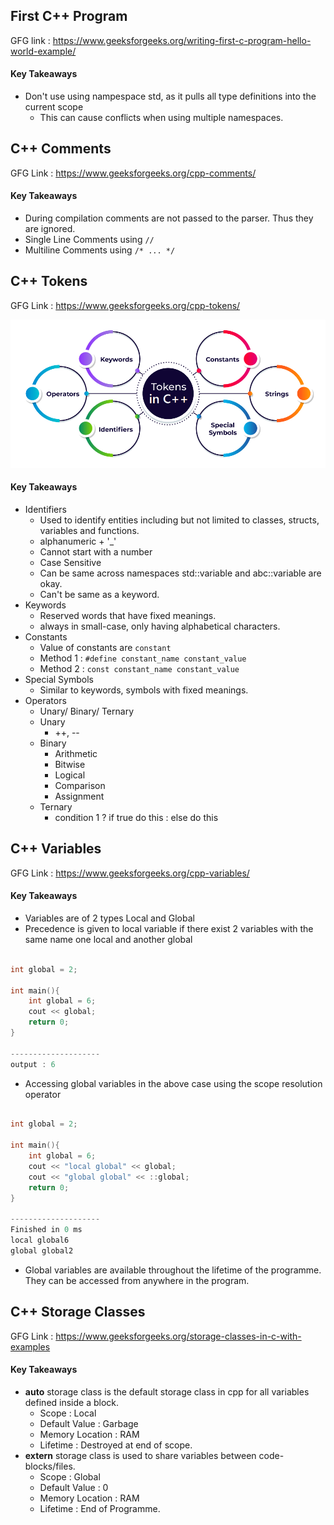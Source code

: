 ## First C++ Program

GFG link : https://www.geeksforgeeks.org/writing-first-c-program-hello-world-example/

#### Key Takeaways
- Don't use using nampespace std, as it pulls all type definitions into the current scope
  - This can cause conflicts when using multiple namespaces.

## C++ Comments

GFG Link : https://www.geeksforgeeks.org/cpp-comments/

#### Key Takeaways
- During compilation comments are not passed to the parser. Thus they are ignored.
- Single Line Comments using ``//``
- Multiline Comments using ``/* ... */``


## C++ Tokens

GFG Link : https://www.geeksforgeeks.org/cpp-tokens/

![alt text](image.png)

#### Key Takeaways
- Identifiers
  - Used to identify entities including but not limited to classes, structs, variables and functions.
  - alphanumeric + '_'
  - Cannot start with a number
  - Case Sensitive
  - Can be same across namespaces std::variable and abc::variable are okay.
  - Can't be same as a keyword.
- Keywords
  - Reserved words that have fixed meanings.
  - always in small-case, only having alphabetical characters.
- Constants
  - Value of constants are ``constant``
  - Method 1 : ```#define constant_name constant_value```
  - Method 2 : ```const constant_name constant_value```
- Special Symbols
  - Similar to keywords, symbols with fixed meanings.
- Operators
  - Unary/ Binary/ Ternary
  - Unary
    - ++, --
  - Binary
    - Arithmetic
    - Bitwise
    - Logical
    - Comparison
    - Assignment
  - Ternary
    - condition 1 ? if true do this : else do this

## C++ Variables

GFG Link : https://www.geeksforgeeks.org/cpp-variables/

#### Key Takeaways
- Variables are of 2 types Local and Global
- Precedence is given to local variable if there exist 2 variables with the same name one local and another global

```cpp

int global = 2;

int main(){
    int global = 6;
    cout << global;
    return 0;
}

--------------------
output : 6

```

- Accessing global variables in the above case using the scope resolution operator
```cpp

int global = 2;

int main(){
    int global = 6;
    cout << "local global" << global;
    cout << "global global" << ::global;
    return 0;
}

--------------------
Finished in 0 ms
local global6
global global2
```
- Global variables are available throughout the lifetime of the programme. They can be accessed from anywhere in the program.
  

## C++ Storage Classes

GFG Link : https://www.geeksforgeeks.org/storage-classes-in-c-with-examples

#### Key Takeaways

- **auto** storage class is the default storage class in cpp for all variables defined inside a block.
  - Scope : Local
  - Default Value : Garbage
  - Memory Location : RAM
  - Lifetime : Destroyed at end of scope.
- **extern** storage class is used to share variables between code-blocks/files.
  - Scope : Global
  - Default Value : 0
  - Memory Location : RAM
  - Lifetime : End of Programme.
